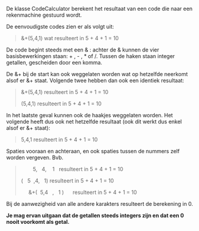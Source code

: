 De klasse CodeCalculator berekent het resultaat van een code die naar een rekenmachine gestuurd wordt.

De eenvoudigste codes zien er als volgt uit:
> &+(5,4,1) wat resulteert in 5 + 4 + 1 = 10

De code begint steeds met een & : achter de & kunnen de vier basisbewerkingen staan: + , - , * of /. Tussen de haken staan integer getallen, gescheiden door een komma. 

De &+ bij de start kan ook weggelaten worden wat op hetzelfde neerkomt alsof er &+ staat. Volgende twee hebben dan ook een identiek resultaat:
> &+(5,4,1) resulteert in 5 + 4 + 1 = 10
> 
> (5,4,1) resulteert in 5 + 4 + 1 = 10

In het laatste geval kunnen ook de haakjes weggelaten worden. Het volgende heeft dus ook net hetzelfde resultaat (ook dit werkt dus enkel alsof er &+ staat):
> 5,4,1 resulteert in 5 + 4 + 1 = 10

Spaties vooraan en achteraan, en ook spaties tussen de nummers zelf worden vergeven. Bvb.
> &nbsp;&nbsp;&nbsp;&nbsp;&nbsp;&nbsp;&nbsp;   5,&nbsp;&nbsp;&nbsp;4,&nbsp;&nbsp;&nbsp;&nbsp;1&nbsp;&nbsp; resulteert in 5 + 4 + 1 = 10
> 
> (&nbsp;&nbsp;&nbsp;5&nbsp;&nbsp;,4,&nbsp;&nbsp;&nbsp;1) resulteert in 5 + 4 + 1 = 10
>
> &nbsp;&nbsp;&nbsp;&nbsp;&nbsp;&+(&nbsp;&nbsp;5,4&nbsp;&nbsp;&nbsp;,&nbsp;&nbsp;&nbsp;1&nbsp;)&nbsp;&nbsp;&nbsp;&nbsp;&nbsp; resulteert in 5 + 4 + 1 = 10

Bij de aanwezigheid van alle andere karakters resulteert de berekening in 0.

**Je mag ervan uitgaan dat de getallen steeds integers zijn en dat een 0 nooit voorkomt als getal.**
